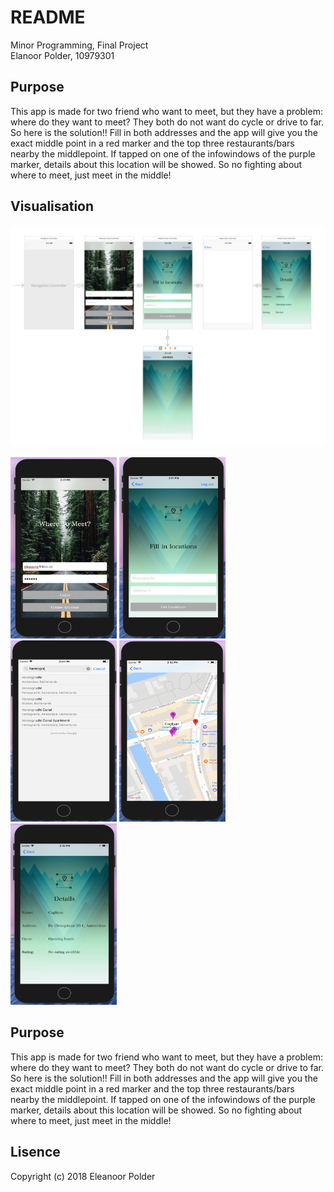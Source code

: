 
# README
Minor Programming, Final Project  
Elanoor Polder, 10979301

## Purpose
This app is made for two friend who want to meet, but they have a problem: where do they want to meet? They both do not want do cycle or drive to far. So here is the solution!! Fill in both addresses and the app will give you the exact middle point in a red marker and the top three restaurants/bars nearby the middlepoint. If tapped on one of the infowindows of the purple marker, details about this location will be showed. So no fighting about where to meet, just meet in the middle!

## Visualisation
![Visualisation](doc/MainStoryboard.png)
<p float="left">
  <img src=https://github.com/eleanoor/Project/blob/master/doc/Screen1.png alt="scherm 1" width="170" height="290" />
  <img src=https://github.com/eleanoor/Project/blob/master/doc/screen2.png alt="scherm 2" width="170" height="290" />
  <img src=https://github.com/eleanoor/Project/blob/master/doc/screen5.png alt="scherm 3" width="170" height="290" />
  <img src=https://github.com/eleanoor/Project/blob/master/doc/screen3.png alt="scherm 4" width="170" height="290" />
  <img src=https://github.com/eleanoor/Project/blob/master/doc/screen4.png alt="scherm 5" width="170" height="290" />
</p>


## Purpose
This app is made for two friend who want to meet, but they have a problem: where do they want to meet? They both do not want do cycle or drive to far. So here is the solution!! Fill in both addresses and the app will give you the exact middle point in a red marker and the top three restaurants/bars nearby the middlepoint. If tapped on one of the infowindows of the purple marker, details about this location will be showed. So no fighting about where to meet, just meet in the middle!

## Lisence
Copyright (c) 2018 Eleanoor Polder

